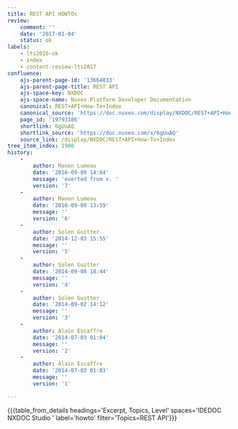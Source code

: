 ```yaml
---
title: REST API HOWTOs
review:
    comment: ''
    date: '2017-01-04'
    status: ok
labels:
    - lts2016-ok
    - index
    - content-review-lts2017
confluence:
    ajs-parent-page-id: '13664833'
    ajs-parent-page-title: REST API
    ajs-space-key: NXDOC
    ajs-space-name: Nuxeo Platform Developer Documentation
    canonical: REST+API+How-To+Index
    canonical_source: 'https://doc.nuxeo.com/display/NXDOC/REST+API+How-To+Index'
    page_id: '19793386'
    shortlink: 6gUuAQ
    shortlink_source: 'https://doc.nuxeo.com/x/6gUuAQ'
    source_link: /display/NXDOC/REST+API+How-To+Index
tree_item_index: 1900
history:
    - 
        author: Manon Lumeau
        date: '2016-09-09 14:04'
        message: 'everted from v. '
        version: '7'
    - 
        author: Manon Lumeau
        date: '2016-09-09 13:59'
        message: ''
        version: '6'
    - 
        author: Solen Guitter
        date: '2014-12-03 15:55'
        message: ''
        version: '5'
    - 
        author: Solen Guitter
        date: '2014-09-08 18:44'
        message: ''
        version: '4'
    - 
        author: Solen Guitter
        date: '2014-09-02 14:12'
        message: ''
        version: '3'
    - 
        author: Alain Escaffre
        date: '2014-07-03 01:04'
        message: ''
        version: '2'
    - 
        author: Alain Escaffre
        date: '2014-07-03 01:03'
        message: ''
        version: '1'

---
```

{{{table_from_details headings='Excerpt, Topics, Level' spaces='IDEDOC NXDOC Studio ' label='howto' filter='Topics=REST API'}}}
